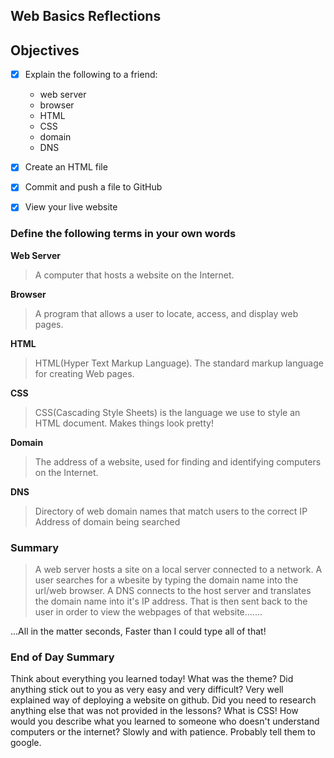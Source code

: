 ## Web Basics Reflections

## Objectives
- [x] Explain the following to a friend: 
    - web server
    - browser
    - HTML
    - CSS
    - domain
    - DNS
    
- [x] Create an HTML file
- [x] Commit and push a file to GitHub
- [x] View your live website

### Define the following terms in your own words
**Web Server**
> A computer that hosts a website on the Internet.

**Browser**
> A program that allows a user to locate, access, and display web pages.

**HTML**
> HTML(Hyper Text Markup Language). The standard markup language for creating Web pages.

**CSS**
> CSS(Cascading Style Sheets) is the language we use to style an HTML document. 
Makes things look pretty! 

**Domain**
> The address of a website, used for finding and identifying computers on the Internet.

**DNS**
> Directory of web domain names that match users to the correct IP Address of domain being searched


### Summary
>A web server hosts a site on a local server connected to a network. 
A user searches for a wbesite by typing the domain name into the url/web browser.
A DNS connects to the host server and translates the domain name into it's IP address. 
That is then sent back to the user in order to view the webpages of that website.......

...All in the matter seconds, Faster than I could type all of that!

### End of Day Summary
Think about everything you learned today! What was the theme? Did anything stick out to you as very easy and very difficult? Very well explained way of deploying a website on github.
Did you need to research anything else that was not provided in the lessons? What is CSS!
How would you describe what you learned to someone who doesn't understand computers or the internet? Slowly and with patience. Probably tell them to google.
